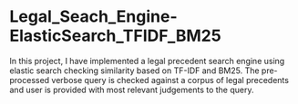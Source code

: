 # Legal_Seach_Engine-ElasticSearch_TFIDF_BM25
In this project, I have implemented a legal precedent search engine using elastic search checking similarity based on TF-IDF and BM25. The pre-processed verbose query is checked against a corpus of legal precedents and user is provided with most relevant judgements to the query.
